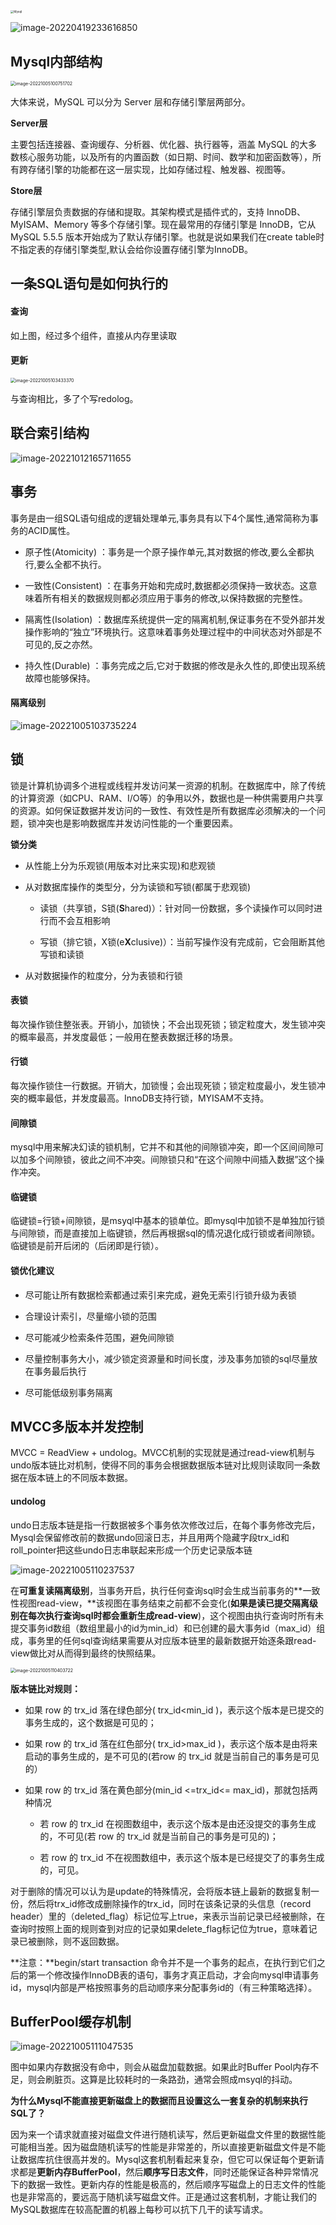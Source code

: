 <img src="https://yusheng-picgo.oss-cn-beijing.aliyuncs.com/picgo/Mysql.png" alt="Mysql" style="zoom: 33%;" />

![image-20220419233616850](https://yusheng-picgo.oss-cn-beijing.aliyuncs.com/picgo/image-20220419233616850.png)

## Mysql内部结构

<img src="https://yusheng-picgo.oss-cn-beijing.aliyuncs.com/picgo/image-20221005100751702.png" alt="image-20221005100751702" style="zoom:50%;" />

大体来说，MySQL 可以分为 Server 层和存储引擎层两部分。 

**Server层** 

主要包括连接器、查询缓存、分析器、优化器、执行器等，涵盖 MySQL 的大多数核心服务功能，以及所有的内置函数（如日期、时间、数学和加密函数等），所有跨存储引擎的功能都在这一层实现，比如存储过程、触发器、视图等。 

**Store层**

存储引擎层负责数据的存储和提取。其架构模式是插件式的，支持 InnoDB、MyISAM、Memory 等多个存储引擎。现在最常用的存储引擎是 InnoDB，它从 MySQL 5.5.5 版本开始成为了默认存储引擎。也就是说如果我们在create table时不指定表的存储引擎类型,默认会给你设置存储引擎为InnoDB。

## 一条SQL语句是如何执行的

#### 查询

如上图，经过多个组件，直接从内存里读取

#### 更新

<img src="https://yusheng-picgo.oss-cn-beijing.aliyuncs.com/picgo/image-20221005103433370.png" alt="image-20221005103433370" style="zoom:50%;" />

与查询相比，多了个写redolog。

## 联合索引结构

![image-20221012165711655](https://yusheng-picgo.oss-cn-beijing.aliyuncs.com/picgo/image-20221012165711655.png)

## 事务

事务是由一组SQL语句组成的逻辑处理单元,事务具有以下4个属性,通常简称为事务的ACID属性。

- 原子性(Atomicity) ：事务是一个原子操作单元,其对数据的修改,要么全都执行,要么全都不执行。 

- 一致性(Consistent) ：在事务开始和完成时,数据都必须保持一致状态。这意味着所有相关的数据规则都必须应用于事务的修改,以保持数据的完整性。 

- 隔离性(Isolation) ：数据库系统提供一定的隔离机制,保证事务在不受外部并发操作影响的“独立”环境执行。这意味着事务处理过程中的中间状态对外部是不可见的,反之亦然。 

- 持久性(Durable) ：事务完成之后,它对于数据的修改是永久性的,即使出现系统故障也能够保持。

#### 隔离级别

![image-20221005103735224](https://yusheng-picgo.oss-cn-beijing.aliyuncs.com/picgo/image-20221005103735224.png) 

## 锁

锁是计算机协调多个进程或线程并发访问某一资源的机制。在数据库中，除了传统的计算资源（如CPU、RAM、I/O等）的争用以外，数据也是一种供需要用户共享的资源。如何保证数据并发访问的一致性、有效性是所有数据库必须解决的一个问题，锁冲突也是影响数据库并发访问性能的一个重要因素。

**锁分类** 

- 从性能上分为乐观锁(用版本对比来实现)和悲观锁 

- 从对数据库操作的类型分，分为读锁和写锁(都属于悲观锁) 

  - 读锁（共享锁，S锁(**S**hared)）：针对同一份数据，多个读操作可以同时进行而不会互相影响 

  - 写锁（排它锁，X锁(e**X**clusive)）：当前写操作没有完成前，它会阻断其他写锁和读锁 

- 从对数据操作的粒度分，分为表锁和行锁 

#### 表锁

每次操作锁住整张表。开销小，加锁快；不会出现死锁；锁定粒度大，发生锁冲突的概率最高，并发度最低；一般用在整表数据迁移的场景。

#### 行锁

每次操作锁住一行数据。开销大，加锁慢；会出现死锁；锁定粒度最小，发生锁冲突的概率最低，并发度最高。InnoDB支持行锁，MYISAM不支持。

#### 间隙锁

mysql中用来解决幻读的锁机制，它并不和其他的间隙锁冲突，即一个区间间隙可以加多个间隙锁，彼此之间不冲突。间隙锁只和“在这个间隙中间插入数据”这个操作冲突。

#### 临键锁

临键锁=行锁+间隙锁，是msyql中基本的锁单位。即mysql中加锁不是单独加行锁与间隙锁，而是直接加上临键锁，然后再根据sql的情况退化成行锁或者间隙锁。临键锁是前开后闭的（后闭即是行锁）。

#### 锁优化建议

- 尽可能让所有数据检索都通过索引来完成，避免无索引行锁升级为表锁 

- 合理设计索引，尽量缩小锁的范围 

- 尽可能减少检索条件范围，避免间隙锁 

- 尽量控制事务大小，减少锁定资源量和时间长度，涉及事务加锁的sql尽量放在事务最后执行 

- 尽可能低级别事务隔离

## MVCC多版本并发控制

MVCC = ReadView + undolog。MVCC机制的实现就是通过read-view机制与undo版本链比对机制，使得不同的事务会根据数据版本链对比规则读取同一条数据在版本链上的不同版本数据。

#### undolog

undo日志版本链是指一行数据被多个事务依次修改过后，在每个事务修改完后，Mysql会保留修改前的数据undo回滚日志，并且用两个隐藏字段trx_id和roll_pointer把这些undo日志串联起来形成一个历史记录版本链

![image-20221005110237537](https://yusheng-picgo.oss-cn-beijing.aliyuncs.com/picgo/image-20221005110237537.png)

在**可重复读隔离级别**，当事务开启，执行任何查询sql时会生成当前事务的**一致性视图read-view，**该视图在事务结束之前都不会变化(**如果是读已提交隔离级别在每次执行查询sql时都会重新生成read-view**)，这个视图由执行查询时所有未提交事务id数组（数组里最小的id为min_id）和已创建的最大事务id（max_id）组成，事务里的任何sql查询结果需要从对应版本链里的最新数据开始逐条跟read-view做比对从而得到最终的快照结果。

<img src="https://yusheng-picgo.oss-cn-beijing.aliyuncs.com/picgo/image-20221005110403722.png" alt="image-20221005110403722" style="zoom:50%;" />

**版本链比对规则：** 

- 如果 row 的 trx_id 落在绿色部分( trx_id<min_id )，表示这个版本是已提交的事务生成的，这个数据是可见的； 

- 如果 row 的 trx_id 落在红色部分( trx_id>max_id )，表示这个版本是由将来启动的事务生成的，是不可见的(若row 的 trx_id 就是当前自己的事务是可见的）

- 如果 row 的 trx_id 落在黄色部分(min_id <=trx_id<= max_id)，那就包括两种情况 

  - 若 row 的 trx_id 在视图数组中，表示这个版本是由还没提交的事务生成的，不可见(若 row 的 trx_id 就是当前自己的事务是可见的)； 

  - 若 row 的 trx_id 不在视图数组中，表示这个版本是已经提交了的事务生成的，可见。

对于删除的情况可以认为是update的特殊情况，会将版本链上最新的数据复制一份，然后将trx_id修改成删除操作的trx_id，同时在该条记录的头信息（record header）里的（deleted_flag）标记位写上true，来表示当前记录已经被删除，在查询时按照上面的规则查到对应的记录如果delete_flag标记位为true，意味着记录已被删除，则不返回数据。

**注意：**begin/start transaction 命令并不是一个事务的起点，在执行到它们之后的第一个修改操作InnoDB表的语句，事务才真正启动，才会向mysql申请事务id，mysql内部是严格按照事务的启动顺序来分配事务id的（有三种策略选择）。

## BufferPool缓存机制

![image-20221005111047535](https://yusheng-picgo.oss-cn-beijing.aliyuncs.com/picgo/image-20221005111047535.png)

图中如果内存数据没有命中，则会从磁盘加载数据。如果此时Buffer Pool内存不足，则会刷脏页。这算是比较耗时的一条路劲，通常会照成msyql的抖动。

**为什么Mysql不能直接更新磁盘上的数据而且设置这么一套复杂的机制来执行SQL了？** 

因为来一个请求就直接对磁盘文件进行随机读写，然后更新磁盘文件里的数据性能可能相当差。因为磁盘随机读写的性能是非常差的，所以直接更新磁盘文件是不能让数据库抗住很高并发的。Mysql这套机制看起来复杂，但它可以保证每个更新请求都是**更新内存BufferPool**，然后**顺序写日志文件**，同时还能保证各种异常情况下的数据一致性。更新内存的性能是极高的，然后顺序写磁盘上的日志文件的性能也是非常高的，要远高于随机读写磁盘文件。正是通过这套机制，才能让我们的MySQL数据库在较高配置的机器上每秒可以抗下几干的读写请求。
